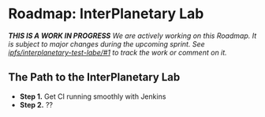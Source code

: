 Roadmap: InterPlanetary Lab
======

_**THIS IS A WORK IN PROGRESS** We are actively working on this Roadmap. It is subject to major changes during the upcoming sprint. See [ipfs/interplanetary-test-labe/#1](https://github.com/ipfs/test-lab/issues/1) to track the work or comment on it._

## The Path to the InterPlanetary Lab

* **Step 1.** Get CI running smoothly with Jenkins
* **Step 2.** ??
